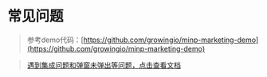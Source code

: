 # 常见问题



> 参考demo代码：[https://github.com/growingio/minp-marketing-demo](https://github.com/growingio/minp-marketing-demo)

> [遇到集成问题和弹窗未弹出等问题，点击查看文档](https://shimo.im/docs/xrP8cDKkYx9gJg8Y/read)

